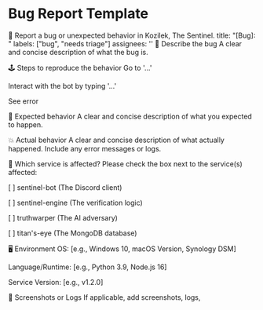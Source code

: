 # Bug Report Template

🐛 Report a bug or unexpected behavior in Kozilek, The Sentinel. title: "[Bug]: " labels: ["bug", "needs triage"] assignees: ''
🐛 Describe the bug
A clear and concise description of what the bug is.

🕹️ Steps to reproduce the behavior
Go to '...'

Interact with the bot by typing '...'

See error

🎯 Expected behavior
A clear and concise description of what you expected to happen.

💥 Actual behavior
A clear and concise description of what actually happened. Include any error messages or logs.

🤖 Which service is affected?
Please check the box next to the service(s) affected:

[ ] sentinel-bot (The Discord client)

[ ] sentinel-engine (The verification logic)

[ ] truthwarper (The AI adversary)

[ ] titan's-eye (The MongoDB database)

🖥️ Environment
OS: [e.g., Windows 10, macOS Version, Synology DSM]

Language/Runtime: [e.g., Python 3.9, Node.js 16]

Service Version: [e.g., v1.2.0]

📸 Screenshots or Logs
If applicable, add screenshots, logs,
